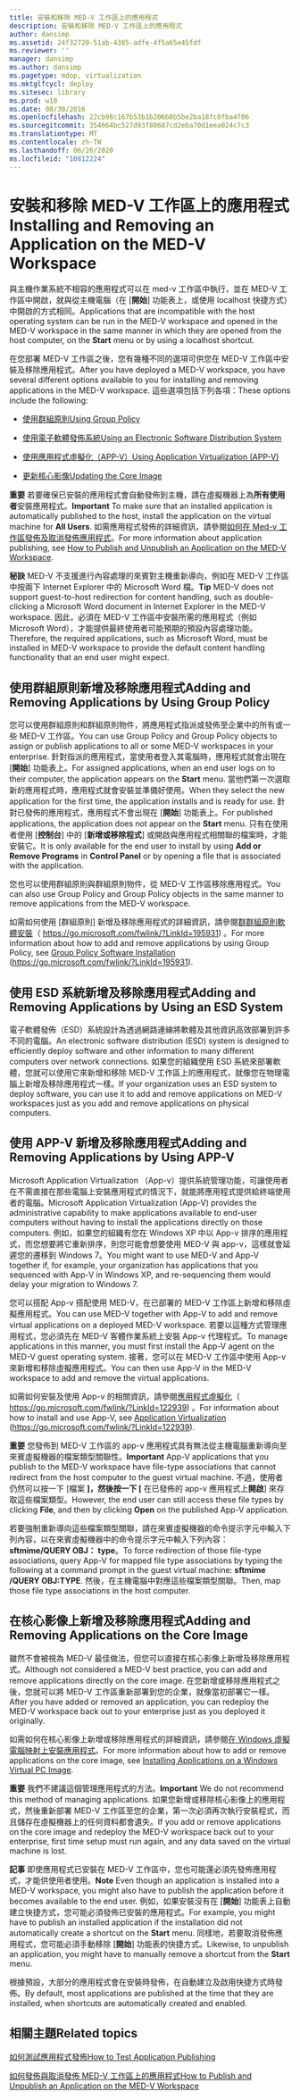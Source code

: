 ```yaml
---
title: 安裝和移除 MED-V 工作區上的應用程式
description: 安裝和移除 MED-V 工作區上的應用程式
author: dansimp
ms.assetid: 24f32720-51ab-4385-adfe-4f5a65e45fdf
ms.reviewer: ''
manager: dansimp
ms.author: dansimp
ms.pagetype: mdop, virtualization
ms.mktglfcycl: deploy
ms.sitesec: library
ms.prod: w10
ms.date: 08/30/2016
ms.openlocfilehash: 22cb98c167b53b1b206b8b5be2ba18fc0fba4f06
ms.sourcegitcommit: 354664bc527d93f80687cd2eba70d1eea024c7c3
ms.translationtype: MT
ms.contentlocale: zh-TW
ms.lasthandoff: 06/26/2020
ms.locfileid: "10812224"
---
```

# <span data-ttu-id="182f5-103">安裝和移除 MED-V 工作區上的應用程式</span><span class="sxs-lookup"><span data-stu-id="182f5-103">Installing and Removing an Application on the MED-V Workspace</span></span>


<span data-ttu-id="182f5-104">與主機作業系統不相容的應用程式可以在 med-v 工作區中執行，並在 MED-V 工作區中開啟，就與從主機電腦（在 [**開始**] 功能表上，或使用 localhost 快捷方式）中開啟的方式相同。</span><span class="sxs-lookup"><span data-stu-id="182f5-104">Applications that are incompatible with the host operating system can be run in the MED-V workspace and opened in the MED-V workspace in the same manner in which they are opened from the host computer, on the **Start** menu or by using a localhost shortcut.</span></span>

<span data-ttu-id="182f5-105">在您部署 MED-V 工作區之後，您有幾種不同的選項可供您在 MED-V 工作區中安裝及移除應用程式。</span><span class="sxs-lookup"><span data-stu-id="182f5-105">After you have deployed a MED-V workspace, you have several different options available to you for installing and removing applications in the MED-V workspace.</span></span> <span data-ttu-id="182f5-106">這些選項包括下列各項：</span><span class="sxs-lookup"><span data-stu-id="182f5-106">These options include the following:</span></span>

-   [<span data-ttu-id="182f5-107">使用群組原則</span><span class="sxs-lookup"><span data-stu-id="182f5-107">Using Group Policy</span></span>](#bkmk-grouppolicy)

-   [<span data-ttu-id="182f5-108">使用電子軟體發佈系統</span><span class="sxs-lookup"><span data-stu-id="182f5-108">Using an Electronic Software Distribution System</span></span>](#bkmk-esd)

-   [<span data-ttu-id="182f5-109">使用應用程式虛擬化（APP-V）</span><span class="sxs-lookup"><span data-stu-id="182f5-109">Using Application Virtualization (APP-V)</span></span>](#bkmk-appv)

-   [<span data-ttu-id="182f5-110">更新核心影像</span><span class="sxs-lookup"><span data-stu-id="182f5-110">Updating the Core Image</span></span>](#bkmk-coreimage)

<span data-ttu-id="182f5-111">**重要** 若要確保已安裝的應用程式會自動發佈到主機，請在虛擬機器上為**所有使用者**安裝應用程式。</span><span class="sxs-lookup"><span data-stu-id="182f5-111">**Important** To make sure that an installed application is automatically published to the host, install the application on the virtual machine for **All Users**.</span></span> <span data-ttu-id="182f5-112">如需應用程式發佈的詳細資訊，請參閱[如何在 Med-v 工作區發佈及取消發佈應用程式](how-to-publish-and-unpublish-an-application-on-the-med-v-workspace.md)。</span><span class="sxs-lookup"><span data-stu-id="182f5-112">For more information about application publishing, see [How to Publish and Unpublish an Application on the MED-V Workspace](how-to-publish-and-unpublish-an-application-on-the-med-v-workspace.md).</span></span>

 

<span data-ttu-id="182f5-113">**秘訣** MED-V 不支援進行內容處理的來賓對主機重新導向，例如在 MED-V 工作區中按兩下 Internet Explorer 中的 Microsoft Word 檔。</span><span class="sxs-lookup"><span data-stu-id="182f5-113">**Tip** MED-V does not support guest-to-host redirection for content handling, such as double-clicking a Microsoft Word document in Internet Explorer in the MED-V workspace.</span></span> <span data-ttu-id="182f5-114">因此，必須在 MED-V 工作區中安裝所需的應用程式（例如 Microsoft Word），才能提供最終使用者可能預期的預設內容處理功能。</span><span class="sxs-lookup"><span data-stu-id="182f5-114">Therefore, the required applications, such as Microsoft Word, must be installed in MED-V workspace to provide the default content handling functionality that an end user might expect.</span></span>

 

## <a href="" id="bkmk-grouppolicy"></a> <span data-ttu-id="182f5-115">使用群組原則新增及移除應用程式</span><span class="sxs-lookup"><span data-stu-id="182f5-115">Adding and Removing Applications by Using Group Policy</span></span>


<span data-ttu-id="182f5-116">您可以使用群組原則和群組原則物件，將應用程式指派或發佈至企業中的所有或一些 MED-V 工作區。</span><span class="sxs-lookup"><span data-stu-id="182f5-116">You can use Group Policy and Group Policy objects to assign or publish applications to all or some MED-V workspaces in your enterprise.</span></span> <span data-ttu-id="182f5-117">針對指派的應用程式，當使用者登入其電腦時，應用程式就會出現在 [**開始**] 功能表上。</span><span class="sxs-lookup"><span data-stu-id="182f5-117">For assigned applications, when an end user logs on to their computer, the application appears on the **Start** menu.</span></span> <span data-ttu-id="182f5-118">當他們第一次選取新的應用程式時，應用程式就會安裝並準備好使用。</span><span class="sxs-lookup"><span data-stu-id="182f5-118">When they select the new application for the first time, the application installs and is ready for use.</span></span> <span data-ttu-id="182f5-119">針對已發佈的應用程式，應用程式不會出現在 [**開始**] 功能表上。</span><span class="sxs-lookup"><span data-stu-id="182f5-119">For published applications, the application does not appear on the **Start** menu.</span></span> <span data-ttu-id="182f5-120">只有在使用者使用 [**控制台**] 中的 [**新增或移除程式**] 或開啟與應用程式相關聯的檔案時，才能安裝它。</span><span class="sxs-lookup"><span data-stu-id="182f5-120">It is only available for the end user to install by using **Add or Remove Programs** in **Control Panel** or by opening a file that is associated with the application.</span></span>

<span data-ttu-id="182f5-121">您也可以使用群組原則與群組原則物件，從 MED-V 工作區移除應用程式。</span><span class="sxs-lookup"><span data-stu-id="182f5-121">You can also use Group Policy and Group Policy objects in the same manner to remove applications from the MED-V workspace.</span></span>

<span data-ttu-id="182f5-122">如需如何使用 [群組原則] 新增及移除應用程式的詳細資訊，請參閱[群群組原則軟體安裝](https://go.microsoft.com/fwlink/?LinkId=195931)（ https://go.microsoft.com/fwlink/?LinkId=195931) 。</span><span class="sxs-lookup"><span data-stu-id="182f5-122">For more information about how to add and remove applications by using Group Policy, see [Group Policy Software Installation](https://go.microsoft.com/fwlink/?LinkId=195931) (https://go.microsoft.com/fwlink/?LinkId=195931).</span></span>

## <a href="" id="bkmk-esd"></a> <span data-ttu-id="182f5-123">使用 ESD 系統新增及移除應用程式</span><span class="sxs-lookup"><span data-stu-id="182f5-123">Adding and Removing Applications by Using an ESD System</span></span>


<span data-ttu-id="182f5-124">電子軟體發佈（ESD）系統設計為透過網路連線將軟體及其他資訊高效部署到許多不同的電腦。</span><span class="sxs-lookup"><span data-stu-id="182f5-124">An electronic software distribution (ESD) system is designed to efficiently deploy software and other information to many different computers over network connections.</span></span> <span data-ttu-id="182f5-125">如果您的組織使用 ESD 系統來部署軟體，您就可以使用它來新增和移除 MED-V 工作區上的應用程式，就像您在物理電腦上新增及移除應用程式一樣。</span><span class="sxs-lookup"><span data-stu-id="182f5-125">If your organization uses an ESD system to deploy software, you can use it to add and remove applications on MED-V workspaces just as you add and remove applications on physical computers.</span></span>

## <a href="" id="bkmk-appv"></a> <span data-ttu-id="182f5-126">使用 APP-V 新增及移除應用程式</span><span class="sxs-lookup"><span data-stu-id="182f5-126">Adding and Removing Applications by Using APP-V</span></span>


<span data-ttu-id="182f5-127">Microsoft Application Virtualization （App-v）提供系統管理功能，可讓使用者在不需直接在那些電腦上安裝應用程式的情況下，就能將應用程式提供給終端使用者的電腦。</span><span class="sxs-lookup"><span data-stu-id="182f5-127">Microsoft Application Virtualization (App-V) provides the administrative capability to make applications available to end-user computers without having to install the applications directly on those computers.</span></span> <span data-ttu-id="182f5-128">例如，如果您的組織有您在 Windows XP 中以 App-v 排序的應用程式，而您想要將它重新排序，則您可能會想要使用 MED-V 與 app-v，這樣就會延遲您的遷移到 Windows 7。</span><span class="sxs-lookup"><span data-stu-id="182f5-128">You might want to use MED-V and App-V together if, for example, your organization has applications that you sequenced with App-V in Windows XP, and re-sequencing them would delay your migration to Windows 7.</span></span>

<span data-ttu-id="182f5-129">您可以搭配 App-v 搭配使用 MED-V，在已部署的 MED-V 工作區上新增和移除虛擬應用程式。</span><span class="sxs-lookup"><span data-stu-id="182f5-129">You can use MED-V together with App-V to add and remove virtual applications on a deployed MED-V workspace.</span></span> <span data-ttu-id="182f5-130">若要以這種方式管理應用程式，您必須先在 MED-V 客體作業系統上安裝 App-v 代理程式。</span><span class="sxs-lookup"><span data-stu-id="182f5-130">To manage applications in this manner, you must first install the App-V agent on the MED-V guest operating system.</span></span> <span data-ttu-id="182f5-131">接著，您可以在 MED-V 工作區中使用 App-v 來新增和移除虛擬應用程式。</span><span class="sxs-lookup"><span data-stu-id="182f5-131">You can then use App-V in the MED-V workspace to add and remove the virtual applications.</span></span>

<span data-ttu-id="182f5-132">如需如何安裝及使用 App-v 的相關資訊，請參閱[應用程式虛擬化](https://go.microsoft.com/fwlink/?LinkId=122939)（ https://go.microsoft.com/fwlink/?LinkId=122939) 。</span><span class="sxs-lookup"><span data-stu-id="182f5-132">For information about how to install and use App-V, see [Application Virtualization](https://go.microsoft.com/fwlink/?LinkId=122939) (https://go.microsoft.com/fwlink/?LinkId=122939).</span></span>

<span data-ttu-id="182f5-133">**重要** 您發佈到 MED-V 工作區的 app-v 應用程式具有無法從主機電腦重新導向至來賓虛擬機器的檔案類型關聯性。</span><span class="sxs-lookup"><span data-stu-id="182f5-133">**Important** App-V applications that you publish to the MED-V workspace have file-type associations that cannot redirect from the host computer to the guest virtual machine.</span></span> <span data-ttu-id="182f5-134">不過，使用者仍然可以按一下 [檔案 **]，然後按一下 [** 在已發佈的 app-v 應用程式上**開啟**] 來存取這些檔案類型。</span><span class="sxs-lookup"><span data-stu-id="182f5-134">However, the end user can still access these file types by clicking **File**, and then by clicking **Open** on the published App-V application.</span></span>

<span data-ttu-id="182f5-135">若要強制重新導向這些檔案類型關聯，請在來賓虛擬機器的命令提示字元中輸入下列內容，以在來賓虛擬機器中的命令提示字元中輸入下列內容： **sftmime/QUERY OBJ： type**。</span><span class="sxs-lookup"><span data-stu-id="182f5-135">To force redirection of those file-type associations, query App-V for mapped file type associations by typing the following at a command prompt in the guest virtual machine: **sftmime /QUERY OBJ:TYPE**.</span></span> <span data-ttu-id="182f5-136">然後，在主機電腦中對應這些檔案類型關聯。</span><span class="sxs-lookup"><span data-stu-id="182f5-136">Then, map those file type associations in the host computer.</span></span>

 

## <a href="" id="bkmk-coreimage"></a> <span data-ttu-id="182f5-137">在核心影像上新增及移除應用程式</span><span class="sxs-lookup"><span data-stu-id="182f5-137">Adding and Removing Applications on the Core Image</span></span>


<span data-ttu-id="182f5-138">雖然不會被視為 MED-V 最佳做法，但您可以直接在核心影像上新增及移除應用程式。</span><span class="sxs-lookup"><span data-stu-id="182f5-138">Although not considered a MED-V best practice, you can add and remove applications directly on the core image.</span></span> <span data-ttu-id="182f5-139">在您新增或移除應用程式之後，您就可以將 MED-V 工作區重新部署到您的企業，就像當初部署它一樣。</span><span class="sxs-lookup"><span data-stu-id="182f5-139">After you have added or removed an application, you can redeploy the MED-V workspace back out to your enterprise just as you deployed it originally.</span></span>

<span data-ttu-id="182f5-140">如需如何在核心影像上新增或移除應用程式的詳細資訊，請參閱[在 Windows 虛擬電腦映射上安裝應用程式](installing-applications-on-a-windows-virtual-pc-image.md)。</span><span class="sxs-lookup"><span data-stu-id="182f5-140">For more information about how to add or remove applications on the core image, see [Installing Applications on a Windows Virtual PC Image](installing-applications-on-a-windows-virtual-pc-image.md).</span></span>

<span data-ttu-id="182f5-141">**重要** 我們不建議這個管理應用程式的方法。</span><span class="sxs-lookup"><span data-stu-id="182f5-141">**Important** We do not recommend this method of managing applications.</span></span> <span data-ttu-id="182f5-142">如果您新增或移除核心影像上的應用程式，然後重新部署 MED-V 工作區至您的企業，第一次必須再次執行安裝程式，而且儲存在虛擬機器上的任何資料都會遺失。</span><span class="sxs-lookup"><span data-stu-id="182f5-142">If you add or remove applications on the core image and redeploy the MED-V workspace back out to your enterprise, first time setup must run again, and any data saved on the virtual machine is lost.</span></span>

 

<span data-ttu-id="182f5-143">**記事** 即使應用程式已安裝在 MED-V 工作區中，您也可能還必須先發佈應用程式，才能供使用者使用。</span><span class="sxs-lookup"><span data-stu-id="182f5-143">**Note** Even though an application is installed into a MED-V workspace, you might also have to publish the application before it becomes available to the end user.</span></span> <span data-ttu-id="182f5-144">例如，如果安裝沒有在 [**開始**] 功能表上自動建立快捷方式，您可能必須發佈已安裝的應用程式。</span><span class="sxs-lookup"><span data-stu-id="182f5-144">For example, you might have to publish an installed application if the installation did not automatically create a shortcut on the **Start** menu.</span></span> <span data-ttu-id="182f5-145">同樣地，若要取消發佈應用程式，您可能必須手動移除 [**開始**] 功能表的快捷方式。</span><span class="sxs-lookup"><span data-stu-id="182f5-145">Likewise, to unpublish an application, you might have to manually remove a shortcut from the **Start** menu.</span></span>

<span data-ttu-id="182f5-146">根據預設，大部分的應用程式會在安裝時發佈，在自動建立及啟用快捷方式時發佈。</span><span class="sxs-lookup"><span data-stu-id="182f5-146">By default, most applications are published at the time that they are installed, when shortcuts are automatically created and enabled.</span></span>

 

## <span data-ttu-id="182f5-147">相關主題</span><span class="sxs-lookup"><span data-stu-id="182f5-147">Related topics</span></span>


[<span data-ttu-id="182f5-148">如何測試應用程式發佈</span><span class="sxs-lookup"><span data-stu-id="182f5-148">How to Test Application Publishing</span></span>](how-to-test-application-publishing.md)

[<span data-ttu-id="182f5-149">如何發佈與取消發佈 MED-V 工作區上的應用程式</span><span class="sxs-lookup"><span data-stu-id="182f5-149">How to Publish and Unpublish an Application on the MED-V Workspace</span></span>](how-to-publish-and-unpublish-an-application-on-the-med-v-workspace.md)

 

 





